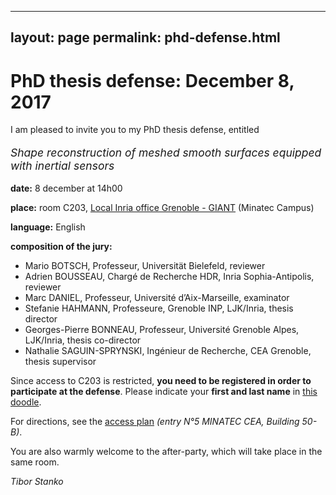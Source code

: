 
---
layout: page
permalink: phd-defense.html
---
<h1>PhD thesis defense: December 8, 2017</h1>

<p>I am pleased to invite you to my PhD thesis defense, entitled</p>
<!--p><em>J'ai le plaisir de vous inviter à ma soutenance de thèse, intitulée</em></p-->

<div style="font-size:125%;">
<p><em>Shape reconstruction of meshed smooth surfaces equipped with inertial sensors</em></p>
<!--p><em>Reconstruction de surfaces lisses maillées à partir de capteurs inertiels</em></p-->
</div>

<p><strong>date:</strong> 8 december at 14h00</p>
<p>
<strong>place:</strong> room C203, 
<a href="https://www.inria.fr/en/centre/grenoble/overview/local-inria-office-grenoble-giant">Local Inria office Grenoble - GIANT</a> 
(Minatec Campus)
</p>
<p><strong>language:</strong> English</p>
<p><strong>composition of the jury:</strong></p>
<ul>
<li>Mario BOTSCH, Professeur, Universität Bielefeld, reviewer</li>
<li>Adrien BOUSSEAU, Chargé de Recherche HDR, Inria Sophia-Antipolis, reviewer</li> 
<li>Marc DANIEL, Professeur, Université d’Aix-Marseille, examinator</li>
<li>Stefanie HAHMANN, Professeure, Grenoble INP, LJK/Inria, thesis director</li>
<li>Georges-Pierre BONNEAU, Professeur, Université Grenoble Alpes, LJK/Inria, thesis co-director</li>
<li>Nathalie SAGUIN-SPRYNSKI, Ingénieur de Recherche, CEA Grenoble, thesis supervisor</li>
</ul>

<p>
Since access to C203 is restricted, <strong>you need to be registered in order to participate at the defense</strong>.
Please indicate your <strong>first and last name</strong> in <a href="https://doodle.com/poll/x6vhiqz7v68zyxea">this doodle</a>. 
</p>

<p>
For directions, see the <a href="http://bit.ly/2i96g8u">access plan</a> <em>(entry N°5 MINATEC CEA, Building 50-B)</em>.
</p>

<p>You are also warmly welcome to the after-party, which will take place in the same room.</p>

<p><em>Tibor Stanko</em></p>
